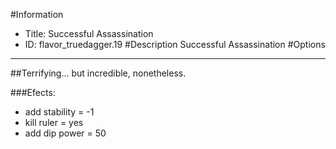 #Information
 - Title: Successful Assassination
 - ID: flavor_truedagger.19
#Description
Successful Assassination
#Options

___
##Terrifying... but incredible, nonetheless.

###Efects:<ul><li>add stability = -1</li><li>kill ruler = yes</li><li>add dip power = 50</li></ul>
